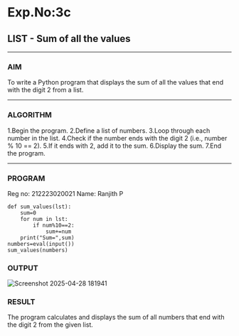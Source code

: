 # Exp.No:3c
## LIST - Sum of all the values

---

### AIM  
To write a Python program that displays the sum of all the values that end with the digit 2 from a list.

---

### ALGORITHM

1.Begin the program.
2.Define a list of numbers.
3.Loop through each number in the list.
4.Check if the number ends with the digit 2 (i.e., number % 10 == 2).
5.If it ends with 2, add it to the sum.
6.Display the sum.
7.End the program.


---

### PROGRAM
Reg no: 212223020021
Name: Ranjith P
```
def sum_values(lst):
    sum=0
    for num in lst:
        if num%10==2:
            sum+=num
    print("Sum=",sum)        
numbers=eval(input())    
sum_values(numbers)
```

### OUTPUT
![Screenshot 2025-04-28 181941](https://github.com/user-attachments/assets/95101f95-3b24-445d-b7bc-59f3e8c95d74)

### RESULT
The program calculates and displays the sum of all numbers that end with the digit 2 from the given list.



